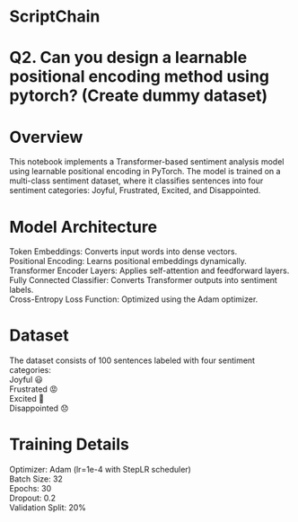 # ScriptChain

# Q2. Can you design a learnable positional encoding method using pytorch? (Create dummy dataset)

# Overview
This notebook implements a Transformer-based sentiment analysis model using learnable positional encoding in PyTorch. The model is trained on a multi-class sentiment dataset, where it classifies sentences into four sentiment categories: Joyful, Frustrated, Excited, and Disappointed.

# Model Architecture
Token Embeddings: Converts input words into dense vectors. <br />
Positional Encoding: Learns positional embeddings dynamically.<br />
Transformer Encoder Layers: Applies self-attention and feedforward layers.<br />
Fully Connected Classifier: Converts Transformer outputs into sentiment labels.<br />
Cross-Entropy Loss Function: Optimized using the Adam optimizer.

# Dataset
The dataset consists of 100 sentences labeled with four sentiment categories: <br />
Joyful 😃 <br />
Frustrated 😡 <br />
Excited 🚀 <br />
Disappointed 😞 <br />

# Training Details

Optimizer: Adam (lr=1e-4 with StepLR scheduler) <br />
Batch Size: 32 <br />
Epochs: 30 <br />
Dropout: 0.2 <br />
Validation Split: 20% <br />



